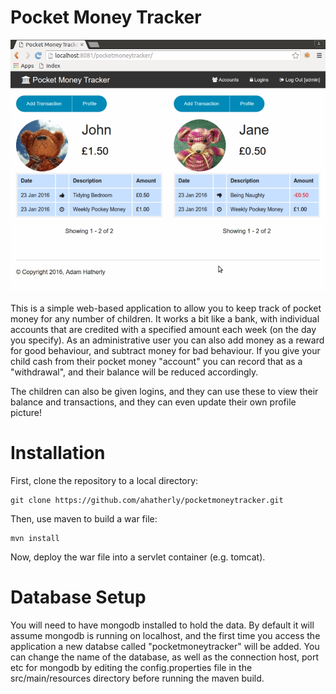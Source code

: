 Pocket Money Tracker
====================

![Screenshot](screenshot.png)

This is a simple web-based application to allow you to keep track of pocket money for any number of children. It works a bit like a bank, with individual accounts that are credited with a specified amount each week (on the day you specify). As an administrative user you can also add money as a reward for good behaviour, and subtract money for bad behaviour. If you give your child cash from their pocket money "account" you can record that as a "withdrawal", and their balance will be reduced accordingly.

The children can also be given logins, and they can use these to view their balance and transactions, and they can even update their own profile picture!

Installation
============

First, clone the repository to a local directory:

```
git clone https://github.com/ahatherly/pocketmoneytracker.git
```

Then, use maven to build a war file:

```
mvn install
```

Now, deploy the war file into a servlet container (e.g. tomcat).

Database Setup
==============

You will need to have mongodb installed to hold the data. By default it will assume mongodb is running on localhost, and the first time you access the application a new databse called "pocketmoneytracker" will be added. You can change the name of the database, as well as the connection host, port etc for mongodb by editing the config.properties file in the src/main/resources directory before running the maven build.